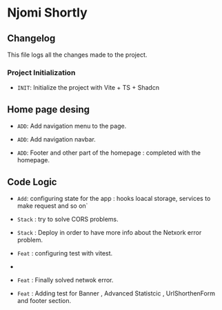 # Njomi Shortly

## Changelog

This file logs all the changes made to the project.

### Project Initialization

- `INIT`: Initialize the project with Vite + TS + Shadcn

## Home page desing

- `ADD`: Add navigation menu to the page.

- `ADD`: Add navigation navbar.

- `ADD`: Footer and other part of the homepage : completed with the homepage.

## Code Logic

- `Add`: configuring state for the app :  hooks loacal storage, services to make request and so on`

- `Stack` : try to solve CORS problems.

- `Stack` : Deploy in order to have more info about the Netxork error problem.

- `Feat` : configuring test with vitest.
- 
- `Feat` : Finally solved netwok error.

- `Feat` : Adding test for Banner , Advanced Statistcic , UrlShorthenForm and footer section.
